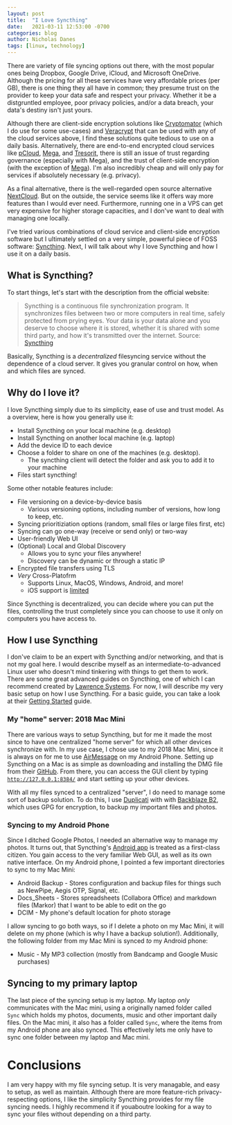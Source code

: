 ```yaml
---
layout: post
title:  "I Love Syncthing"
date:   2021-03-11 12:53:00 -0700
categories: blog
author: Nicholas Danes
tags: [linux, technology]
---
```


There are variety of file syncing options out there, with the most popular ones being Dropbox, Google Drive, iCloud, and Microsoft OneDrive. Although the pricing for all these services have very affordable prices (per GB), there is one thing they all have in common; they presume trust on the provider to keep your data safe and respect your privacy. Whether it be a distgruntled employee, poor privacy policies, and/or a data breach, your data's destiny isn't just yours. 

Although there are client-side encryption solutions like [Cryptomator](https://cryptomator.org/) (which I do use for some use-cases) and [Veracrypt](https://www.veracrypt.fr/code/VeraCrypt/) that can be used with any of the cloud services above, I find these solutions quite tedious to use on a daily basis. Alternatively, there are end-to-end encrypted cloud services like [pCloud](https://www.pcloud.com/), [Mega](https://mega.io/sync), and [Tresorit](https://tresorit.com/), there is still an issue of trust regarding governance (especially with Mega), and the trust of client-side encryption (with the exception of [Mega](https://github.com/meganz/MEGAsync)). I'm also incredibly cheap and will only pay for services if absolutely necessary (e.g. privacy). 

As a final alternative, there is the well-regarded open source alternative [NextCloud](https://nextcloud.com/). But on the outside, the service seems like it offers way more features than I would ever need. Furthermore, running one in a VPS can get very expensive for higher storage capacities, and I don've want to deal with managing one locally. 

I've tried various combinations of cloud service and client-side encryption software but I ultimately settled on a very simple, powerful piece of FOSS software: [Syncthing](https://syncthing.net/). Next, I will talk about why I love Syncthing and how I use it on a daily basis.

## What is Syncthing?

To start things, let's start with the description from the official website:

> Syncthing is a continuous file synchronization program. It synchronizes files between two or more computers in real time, safely protected from prying eyes. Your data is your data alone and you deserve to choose where it is stored, whether it is shared with some third party, and how it's transmitted over the internet. Source: <a href="https://syncthing.net">Syncthing</a>

Basically, Syncthing is a *decentralized* filesyncing service without the dependence of a cloud server. It gives you granular control on how, when and which files are synced.

## Why do I love it?

I love Syncthing simply due to its simplicity, ease of use and trust model. As a overview, here is how you generally use it:

* Install Syncthing on your local machine (e.g. desktop)
* Install Syncthing on another local machine (e.g. laptop)
* Add the device ID to each device
* Choose a folder to share on one of the machines (e.g. desktop). 
	+ The syncthing client will detect the folder and ask you to add it to your machine
* Files start syncthing!

Some other notable features include:

* File versioning on a device-by-device basis
	+ Various versioning options, including number of versions, how long to keep, etc.
* Syncing prioritiziation options (random, small files or large files first, etc)
* Syncing can go one-way (receive or send only) or two-way
* User-friendly Web UI
* (Optional) Local and Global Discovery
	+ Allows you to sync your files anywhere!
	+ Discovery can be dynamic or through a static IP
* Encrypted file transfers using TLS
* *Very* Cross-Platofrm
	* Supports Linux, MacOS, Windows, Android, and more!
	* iOS support is [limited](https://forum.syncthing.net/t/syncthing-for-ios/16045)

Since Syncthing is decentralized, you can decide where you can put the files, controlling the trust completely since you can choose to use it only on computers you have access to.

## How I use Syncthing
I don've claim to be an expert with Syncthing and/or networking, and that is not my goal here. I would describe myself as an intermediate-to-advanced Linux user who doesn't mind tinkering with things to get them to work. There are some great advanced guides on Syncthing, one of which I can recommend created by [Lawrence Systems](https://www.youtube.com/watch?v=O5O4ajGWZz8). For now, I will describe my very basic setup on how I use Syncthing. For a basic guide, you can take a look at their [Getting Started](https://docs.syncthing.net/intro/getting-started.html) guide.

### My "home" server: 2018 Mac Mini

There are various ways to setup Syncthing, but for me it made the most since to have one centralized "home server" for which all other devices synchronize with. In my use case, I chose use to my 2018 Mac Mini, since it is always on for me to use [AirMessage](https://airmessage.org) on my Android Phone. Setting up Syncthing on a Mac is as simple as downloading and installing the DMG file from their [GitHub](https://github.com/syncthing/syncthing-macos/releases/). From there, you can access the GUI client by typing <code>http://127.0.0.1:8384/</code> and start setting up your other devices. 

With all my files synced to a centralized "server", I do need to manage some sort of backup solution. To do this, I use [Duplicati](https://www.duplicati.com/) with with [Backblaze B2](https://www.backblaze.com/b2/cloud-storage.html), which uses GPG for encryption, to backup my important files and photos.

### Syncing to my Android Phone

Since I ditched Google Photos, I needed an alternative way to manage my photos. It turns out, that Syncthing's [Android app](https://f-droid.org/en/packages/com.nutomic.syncthingandroid/) is treated as a first-class citizen. You gain access to the very familiar Web GUI, as well as its own native interface. On my Android phone, I pointed a few important directories to sync to my Mac Mini:

* Android Backup - Stores configuration and backup files for things such as NewPipe, Aegis OTP, Signal, etc.
* Docs_Sheets - Stores spreadsheets (Collabora Office) and markdown files (Markor) that I want to be able to edit on the go
* DCIM - My phone's default location for photo storage

I allow syncing to go both ways, so if I delete a photo on my Mac Mini, it will delete on my phone (which is why I have a backup solution!). Additionally, the following folder from my Mac Mini is synced *to* my Android phone:

* Music - My MP3 collection (mostly from Bandcamp and Google Music purchases)

## Syncing to my primary laptop

The last piece of the syncing setup is my laptop. My laptop *only* communicates with the Mac mini, using a originally named folder called <code>Sync</code> which holds my photos, documents, music and other important daily files. On the Mac mini, it also has a folder called <code>Sync</code>, where the items from my Android phone are also synced. This effectively lets me only have to sync one folder between my laptop and Mac mini.

# Conclusions

I am very happy with my file syncing setup. It is very managable, and easy to setup, as well as maintain. Although there are more feature-rich privacy-respecting options, I like the simplicity Syncthing provides for my file syncing needs. I highly recommend it if youaboutre looking for a way to sync your files without depending on a third party. 
